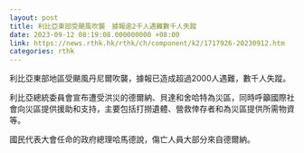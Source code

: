 ```yaml
---
layout: post
title: 利比亞東部受颶風吹襲　據報逾2千人遇難數千人失蹤
date: 2023-09-12 08:19:08.000000000 +08:00
link: https://news.rthk.hk/rthk/ch/component/k2/1717926-20230912.htm
categories: rthk
---
```


利比亞東部地區受颶風丹尼爾吹襲，據報已造成超過2000人遇難，數千人失蹤。

利比亞總統委員會宣布遭受洪災的德爾納、貝達和舍哈特為災區，同時呼籲國際社會向災區提供援助和支持，主要包括打撈遺體、營救倖存者和為災區提供所需物資等。

國民代表大會任命的政府總理哈馬德說，傷亡人員大部分來自德爾納。
